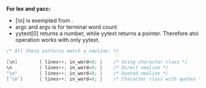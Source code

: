
**For lex and yacc:**
- [\n] is exempted from .
- argc and argv is for terminal word count
- yytext[0] returns a number, while yytext returns a pointer. Therefore atoi operation works with only yytext.
```c
/* All these patterns match a newline: */

[\n]        { lines++; in_word=0; }    /* Using character class */
\n          { lines++; in_word=0; }    /* Direct newline */
"\n"        { lines++; in_word=0; }    /* Quoted newline */
['\n']      { lines++; in_word=0; }    /* Character class with quotes */
```

